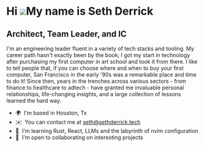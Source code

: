 Hi ![](https://user-images.githubusercontent.com/18350557/176309783-0785949b-9127-417c-8b55-ab5a4333674e.gif)My name is Seth Derrick
====================================================================================================================================

Architect, Team Leader, and IC
------------------------------

I'm an engineering leader fluent in a variety of tech stacks and tooling. My career path hasn't exactly been by the book; I got my start in technology after purchasing my first computer in art school and took it from there. I like to tell people that, if you can choose where and when to buy your first computer, San Francisco in the early '90s was a remarkable place and time to do it! Since then, years in the trenches across various sectors - from finance to healthcare to adtech - have granted me invaluable personal relationships, life-changing insights, and a large collection of lessons learned the hard way.

*   🌍  I'm based in Houston, Tx
*   ✉️  You can contact me at [seth@sethderrick.tech](mailto:seth@sethderrick.tech)
*   🧠  I'm learning Rust, React, LLMs and the labyrinth of nvim configuration
*   🤝  I'm open to collaborating on interesting projects
